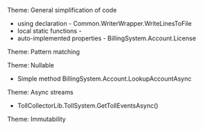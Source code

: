 Theme: General simplification of code
* using declaration - Common.WriterWrapper.WriteLinesToFile
* local static functions - 
* auto-implemented properties - BillingSystem.Account.License

Theme: Pattern matching

Theme: Nullable
* Simple method BillingSystem.Account.LookupAccountAsync

Theme: Async streams
* TollCollectorLib.TollSystem.GetTollEventsAsync()

Theme: Immutability